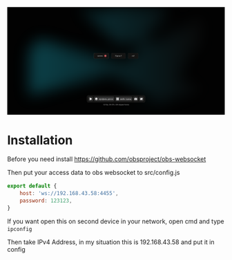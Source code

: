 <img src="public/preview.png" alt="PREVIEW" />

# Installation

Before you need install https://github.com/obsproject/obs-websocket

Then put your access data to obs websocket to src/config.js

```js
export default {
	host: 'ws://192.168.43.58:4455',
	password: 123123,
}
```

If you want open this on second device in your network, open cmd and type `ipconfig`

Then take IPv4 Address, in my situation this is 192.168.43.58 and put it in config

